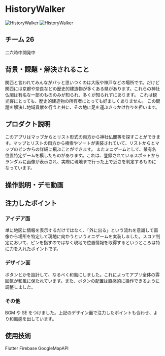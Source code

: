 # HistoryWalker

<!-- プロダクト名に変更してください -->

![HistoryWalker](../2025_26/readme_src/2025-02-24_11.54.59.png)
![HistoryWalker](../2025_26/readme_src/2025-02-24_12.03.05.png)

<!-- プロダクト名・イメージ画像を差し変えてください -->

## チーム 26

二六時中開発中

<!-- チームIDとチーム名を入力してください -->

## 背景・課題・解決されること

関西と言われてみんながパッと思いつくのは大阪や神戸などの場所です。だけど関西には京都や奈良などの歴史的建造物が多くある県があります。これらの神社仏閣は有名な一部のもののみが知られ、多くが知られずにあります。
これは観光客にとっても、歴史的建造物の所有者にとっても好ましくありません。
この問題を解決し地域貢献を行うと共に、その地に足を運ぶきっかけ作りを担います。

<!-- テーマ「関西をいい感じに」に対して、考案するプロダクトがどういった(Why)背景から思いついたのか、どのよう(What)な課題があり、どのよう(How)に解決するのかを入力してください -->

## プロダクト説明

このアプリはマップからとリスト形式の両方から神社仏閣等を探すことができます。マップとリストの両方から検索やソートが実装されていて、リストからとマップのピンからの詳細に飛ぶことができます。
またミニゲームとして、某有名位置特定ゲームを模したものがあります。これは、登録されているスポットからランダムに画像が表示され、実際に現地まで行った上で近さを判定するものになっています。

<!-- 開発したプロダクトの説明を入力してください -->

## 操作説明・デモ動画



<!-- 開発したプロダクトの操作説明について入力してください。また、操作説明デモ動画があれば、埋め込みやリンクを記載してください -->

## 注力したポイント

<!-- 開発したプロダクトの中で、特に注力して作成した箇所・ポイントについて入力してください -->

### アイデア面

単に地図に情報を表示するだけではなく、「外に出る」という流れを意識して画像から場所を特定して現地に向かうというミニゲームを実装しました。スコア判定において、ピンを指すのではなく現地で位置情報を取得するというところは特に力を入れたポイントです。

### デザイン面

ボタンとかを設計して、なるべく和風にしました。これによってアプリ全体の雰囲気が和風に保たれています。また、ボタンの配置は直感的に操作できるように調整しました。

### その他

BGM や SE をつけました。上記のデザイン面で注力したポイントも合わせ、より和風感を出しています。

## 使用技術

Flutter
Firebase
GoogleMapAPI

<!-- 使用技術を入力してください -->

<!--
markdownの記法はこちらを参照してください！
https://docs.github.com/ja/get-started/writing-on-github/getting-started-with-writing-and-formatting-on-github/basic-writing-and-formatting-syntax
-->
